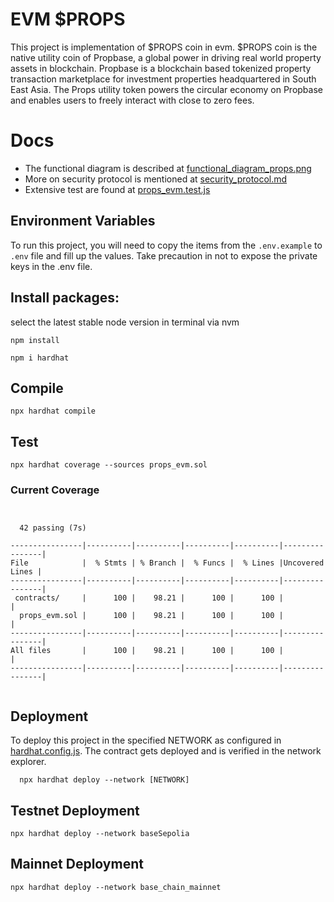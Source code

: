 # EVM $PROPS

This project is implementation of $PROPS coin in evm. $PROPS coin is the native utility coin of Propbase, a global power in driving real world property assets in blockchain. Propbase is a blockchain based tokenized property transaction marketplace for investment properties headquartered in South East Asia. The Props utility token powers the circular economy on Propbase and enables users to freely interact with close to zero fees.

# Docs

- The functional diagram is described at [functional_diagram_props.png](docs/functional_diagram_props.png)
- More on security protocol is mentioned at [security_protocol.md](docs/security_protocol.md)
- Extensive test are found at [props_evm.test.js](test/props_evm.test.js)

## Environment Variables

To run this project, you will need to copy the items from the `.env.example` to `.env` file and fill up the values. Take precaution in not to expose the private keys in the .env file.

## Install packages:

select the latest stable node version in terminal via nvm

```
npm install
```

```
npm i hardhat
```

## Compile

```
npx hardhat compile
```

## Test

```
npx hardhat coverage --sources props_evm.sol
```

### Current Coverage

```


  42 passing (7s)

----------------|----------|----------|----------|----------|----------------|
File            |  % Stmts | % Branch |  % Funcs |  % Lines |Uncovered Lines |
----------------|----------|----------|----------|----------|----------------|
 contracts/     |      100 |    98.21 |      100 |      100 |                |
  props_evm.sol |      100 |    98.21 |      100 |      100 |                |
----------------|----------|----------|----------|----------|----------------|
All files       |      100 |    98.21 |      100 |      100 |                |
----------------|----------|----------|----------|----------|----------------|


```

## Deployment

To deploy this project in the specified NETWORK as configured in [hardhat.config.js](hardhat.config.js).
The contract gets deployed and is verified in the network explorer.

```
  npx hardhat deploy --network [NETWORK]
```

## Testnet Deployment

```
npx hardhat deploy --network baseSepolia
```

## Mainnet Deployment

```
npx hardhat deploy --network base_chain_mainnet
```
